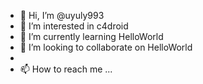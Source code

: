 - 👋 Hi, I’m @uyuly993
- 👀 I’m interested in c4droid
- 🌱 I’m currently learning HelloWorld
- 💞️ I’m looking to collaborate on HelloWorld
- 
- 📫 How to reach me ...

<!---
uyuly993/uyuly993 is a ✨ special ✨ repository because its `README.md` (this file) appears on your GitHub profile.
You can click the Preview link to take a look at your changes.
--->
